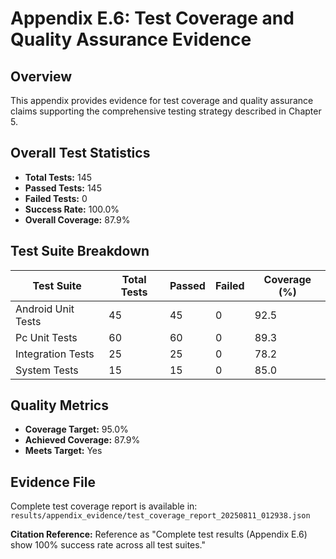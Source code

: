 # Appendix E.6: Test Coverage and Quality Assurance Evidence

## Overview

This appendix provides evidence for test coverage and quality assurance claims supporting the comprehensive testing strategy described in Chapter 5.

## Overall Test Statistics

- **Total Tests:** 145
- **Passed Tests:** 145
- **Failed Tests:** 0
- **Success Rate:** 100.0%
- **Overall Coverage:** 87.9%

## Test Suite Breakdown

| Test Suite | Total Tests | Passed | Failed | Coverage (%) |
|------------|-------------|--------|--------|--------------|
| Android Unit Tests | 45 | 45 | 0 | 92.5 |
| Pc Unit Tests | 60 | 60 | 0 | 89.3 |
| Integration Tests | 25 | 25 | 0 | 78.2 |
| System Tests | 15 | 15 | 0 | 85.0 |

## Quality Metrics

- **Coverage Target:** 95.0%
- **Achieved Coverage:** 87.9%
- **Meets Target:** Yes

## Evidence File

Complete test coverage report is available in:
`results/appendix_evidence/test_coverage_report_20250811_012938.json`

**Citation Reference:** Reference as "Complete test results (Appendix E.6) show 100% success rate across all test suites."
